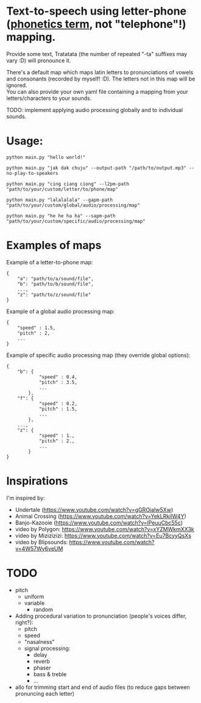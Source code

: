 # Text-to-speech using letter-phone ([phonetics term](https://en.wikipedia.org/wiki/Phone_(phonetics)), not "telephone"!) mapping. 

Provide some text, Tratatata (the number of repeated "-ta" suffixes may vary :D) will pronounce it.

There's a default map which maps latin letters to pronunciations of vowels and consonants (recorded by myself! :D). The letters not in this map will be ignored. \
You can also provide your own yaml file containing a mapping from your letters/characters to your sounds.

TODO: implement applying audio processing globally and to individual sounds. 

# Usage:

`python main.py "hello world!"`

`python main.py "jak dak chuju" --output-path "/path/to/output.mp3" --no-play-to-speakers`

`python main.py "cing ciang ciong" --l2pm-path "path/to/your/custom/letter/to/phone/map"`

`python main.py "lalalalala" --gapm-path "path/to/your/custom/global/audio/processing/map"`

`python main.py "he he ha ha" --sapm-path "path/to/your/custom/specific/audio/processing/map"`

# Examples of maps

Example of a letter-to-phone map:
```
{
    "a": "path/to/a/sound/file",
    "b": "path/to/b/sound/file",
    ...,
    "z": "path/to/z/sound/file"
}
```

Example of a global audio processing map:
```
{
    "speed" : 1.5,
    "pitch" : 2,
    ...
}
```

Example of specific audio processing map (they override global options):
```
{
    "b": {
            "speed" : 0.4,
            "pitch" : 3.5,
            ...
        },
    "f": {
            "speed" : 0.2,
            "pitch" : 1.5,
            ...
        },
    ...,
    "z": {
            "speed" : 1.,
            "pitch" : 2.,
            ...
        }
}
```

# Inspirations

I'm inspired by:
- Undertale (https://www.youtube.com/watch?v=gGROjaIw5Xw) 
- Animal Crossing (https://www.youtube.com/watch?v=YekLRkiIW4Y)
- Banjo-Kazooie (https://www.youtube.com/watch?v=lPeuuCbc55c)
- video by Polygon: https://www.youtube.com/watch?v=xYZMWkmXX3k 
- video by Mizizizizi: https://www.youtube.com/watch?v=Eu7BcyyQsXs
- video by Blipsounds: https://www.youtube.com/watch?v=4W57Wy6veUM

# TODO
+ pitch
    - uniform
    - variable
      - random
+ Adding procedural variation to pronunciation (people's voices differ, right?):
    - pitch 
    - speed
    - "nasalness"
    - signal processing:
        - delay
        - reverb
        - phaser
        - bass & treble
        - ...
+ allo for trimming start and end of audio files (to reduce gaps between pronuncing each letter)


